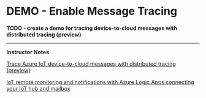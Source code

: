 # DEMO - Enable Message Tracing




**TODO - create a demo for tracing device-to-cloud messages with distributed tracing (preview)**




---

**Instructor Notes**

[Trace Azure IoT device-to-cloud messages with distributed tracing (preview)](https://docs.microsoft.com/en-us/azure/iot-hub/iot-hub-distributed-tracing)


[IoT remote monitoring and notifications with Azure Logic Apps connecting your IoT hub and mailbox](https://docs.microsoft.com/en-us/azure/iot-hub/iot-hub-monitoring-notifications-with-azure-logic-apps)
